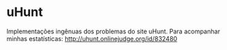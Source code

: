 # uHunt
Implementações ingênuas dos problemas do site uHunt. Para acompanhar 
minhas estatísticas: http://uhunt.onlinejudge.org/id/832480
